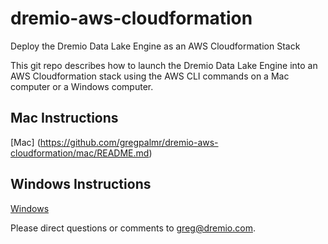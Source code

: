 # dremio-aws-cloudformation

Deploy the Dremio Data Lake Engine as an AWS Cloudformation Stack

This git repo describes how to launch the Dremio Data Lake Engine into an AWS Cloudformation stack using the AWS CLI commands on a Mac computer or a Windows computer.

## Mac Instructions
[Mac] (https://github.com/gregpalmr/dremio-aws-cloudformation/mac/README.md)

## Windows Instructions
[Windows](https://github.com/gregpalmr/dremio-aws-cloudformation/windows/README.md)

Please direct questions or comments to greg@dremio.com.

